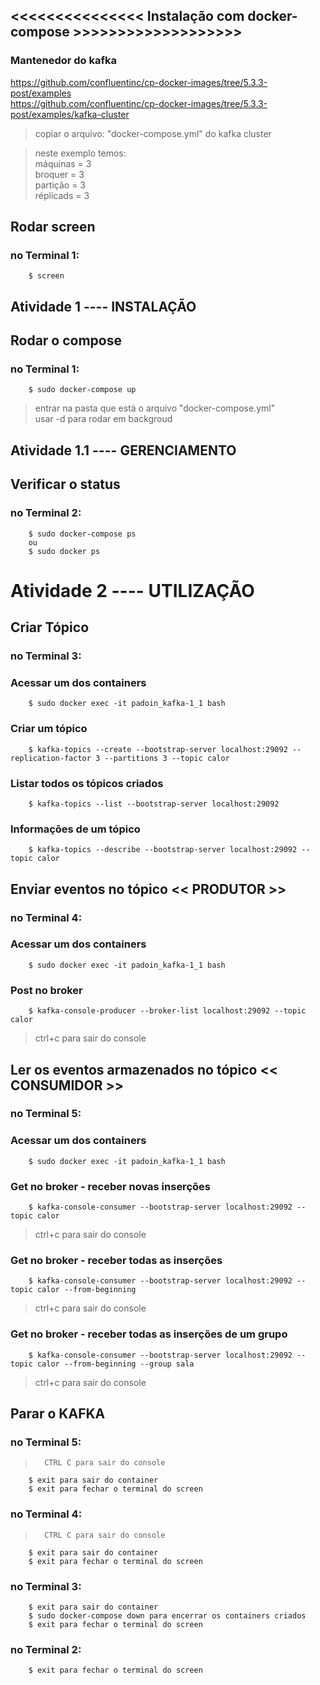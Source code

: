 
## <<<<<<<<<<<<<<< Instalação com docker-compose >>>>>>>>>>>>>>>>>>>


### Mantenedor do kafka
https://github.com/confluentinc/cp-docker-images/tree/5.3.3-post/examples  
https://github.com/confluentinc/cp-docker-images/tree/5.3.3-post/examples/kafka-cluster

> copiar o arquivo: "docker-compose.yml" do kafka cluster 

> neste exemplo temos:    
> máquinas = 3  
> broquer = 3  
> partição = 3  
> réplicads = 3




## Rodar screen
### no Terminal 1:

		$ screen



## Atividade 1 ---- INSTALAÇÃO 

## Rodar o compose  
### no Terminal 1:  


		$ sudo docker-compose up   

> entrar na pasta que está o arquivo "docker-compose.yml"  
> usar -d para rodar em backgroud  


## Atividade 1.1 ---- GERENCIAMENTO 

## Verificar o status   
### no Terminal 2:  
		$ sudo docker-compose ps  
		ou
		$ sudo docker ps  




# Atividade 2 ---- UTILIZAÇÃO 

## Criar Tópico  
### no Terminal 3:  

### Acessar um dos containers  

		$ sudo docker exec -it padoin_kafka-1_1 bash  

### Criar um tópico  
		$ kafka-topics --create --bootstrap-server localhost:29092 --replication-factor 3 --partitions 3 --topic calor  

### Listar todos os tópicos criados  	
		$ kafka-topics --list --bootstrap-server localhost:29092  

### Informações de um tópico  
		$ kafka-topics --describe --bootstrap-server localhost:29092 --topic calor  




## Enviar eventos no tópico << PRODUTOR >> 
### no Terminal 4:
 

### Acessar um dos containers      
		$ sudo docker exec -it padoin_kafka-1_1 bash  

### Post no broker  
		$ kafka-console-producer --broker-list localhost:29092 --topic calor  
> ctrl+c para sair do console  





## Ler os eventos armazenados no tópico << CONSUMIDOR >>  
### no Terminal 5:



### Acessar um dos containers      
		$ sudo docker exec -it padoin_kafka-1_1 bash  
 
### Get no broker - receber novas inserções
		$ kafka-console-consumer --bootstrap-server localhost:29092 --topic calor

> ctrl+c para sair do console  

### Get no broker - receber todas as inserções  
		$ kafka-console-consumer --bootstrap-server localhost:29092 --topic calor --from-beginning  
> ctrl+c para sair do console  

### Get no broker - receber todas as inserções de um grupo  
		$ kafka-console-consumer --bootstrap-server localhost:29092 --topic calor --from-beginning --group sala

> ctrl+c para sair do console  



## Parar o KAFKA 

### no Terminal 5:

>		CTRL C para sair do console  
		$ exit para sair do container  
		$ exit para fechar o terminal do screen  


### no Terminal 4:

>		CTRL C para sair do console  
		$ exit para sair do container  
		$ exit para fechar o terminal do screen  

### no Terminal 3:

		$ exit para sair do container  
		$ sudo docker-compose down para encerrar os containers criados  
		$ exit para fechar o terminal do screen  


### no Terminal 2:

		$ exit para fechar o terminal do screen  



